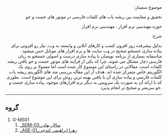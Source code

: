 <p align="right">:موضوع سمینار</p>
<p align="right">تحقیق و مقایسه بین ریشه یاب های کلمات فارسی در موتور های جست و جو</p>
<p align="right">حوزه مهندسی نرم افزار : مهندسی نرم افزار</p>
<p align="right">:شرح</p>
<p align="right">بدلیل پیشرفت روز افزون کسب و کارهای آنلاین و وابسته به وب، نیاز رو افزونی برای پیاده سازی جستجو صحیح در وب سایت ها و نرم افزار های موبایل حس میشود. متاسفانه بسیاری از برنامه نویسان با پیاده سازی درست و اصولی جستجو به زبان فارسی دچار مشکل می شوند. چرا که یکی از فرآیند های موتور جست و جو یافتن ریشه کلمات است. مقالاتی در راستای این موضوع کار شده است اما معمولا بر روی یک الگوریتم خاص متمرکز شده اند. هدف از این مقاله بررسی متد های الگوریتم ریشه یاب کلمات فارسی و پیاده سازی آن با یافتن بهینه ترین روش برای این موضوع است. بطوری که با ارائه آن به صورت یک سرویس به دیگر نرم افزارهای موجود، پیاده سازی جست و جو سریعتر و صحیح تر انجام پذیرد.</p>

----------------------------------
## گروه 

1. G-MS01
    1. [_SDM-03_سالار بهادر](https://github.com/AliRazavi-edu/PNU_3991/tree/master/_MSc/SoftwareDevelopmentMethodologies/1115282_01/03_%D8%B3%D8%A7%D9%84%D8%A7%D8%B1%20%D8%A8%D9%87%D8%A7%D8%AF%D8%B1)    
    1. [_ASE-01_زهرا ابراهيمي كندجي](https://github.com/AliRazavi-edu/PNU_3991/tree/master/_MSc/AdvancedSoftwareEngineering/1115026_01/01_%D8%B2%D9%87%D8%B1%D8%A7%20%D8%A7%D8%A8%D8%B1%D8%A7%D9%87%D9%8A%D9%85%D9%8A%20%D9%83%D9%86%D8%AF%D8%AC%D9%8A)


